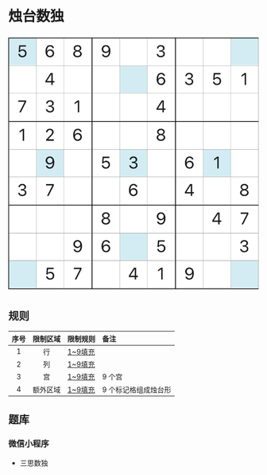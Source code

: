 # 烛台数独

![题](../../../../../images/sudoku/烛台数独.jpeg)

## 规则

| 序号  | 限制区域 | 限制规则    | 备注          |
|:---:|:----:|:--------|:------------|
|  1  |  行   | [1~9填充] |             |
|  2  |  列   | [1~9填充] |             |
|  3  |  宫   | [1~9填充] | 9 个宫        |
|  4  | 额外区域 | [1~9填充] | 9 个标记格组成烛台形 |

## 题库

### 微信小程序

- 三思数独

[1~9填充]: ../../../../../rules.md#1to9填充
